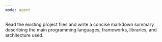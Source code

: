 ```yaml
---
mode: agent
---
```

Read the existing project files and write a concise markdown summary describing the main programming languages, frameworks, libraries, and architecture used.